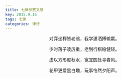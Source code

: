 ```yaml
---
title: 七律参赛又感
key: 2015.9.16
tags: 七律
categories: 律诗
---
```


<p align="center">对弈坐枰皆老翁，我学潇洒搏输赢。
</p>
<p align="center">少时落子凌厉重，老到行棋稳健轻。
</p>
<p align="center">虚以方形度秋水，宽宜圆处寻春风。
</p>
<p align="center">花甲更爱黑白趣，玩事怡然夕阳声。
</p>
<p align="center"></br>
</p>
